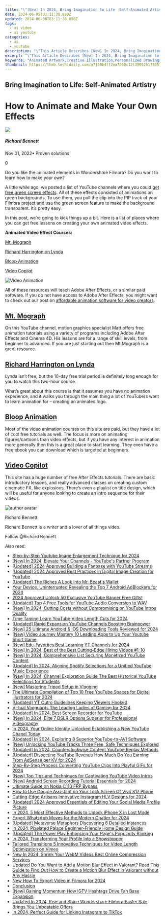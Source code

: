 ```yaml
---
title: "\"[New] In 2024, Bring Imagination to Life  Self-Animated Artistry\""
date: 2024-06-05T03:11:38.890Z
updated: 2024-06-06T03:11:38.890Z
tags:
  - ai video
  - ai youtube
categories:
  - ai
  - youtube
description: "\"This Article Describes [New] In 2024, Bring Imagination to Life: Self-Animated Artistry\""
excerpt: "\"This Article Describes [New] In 2024, Bring Imagination to Life: Self-Animated Artistry\""
keywords: "Animated Artwork,Creative Illustration,Personalized Drawings,Expressive Designs,Dynamic Art Forms,Imaginative Crafting,Unique Art Creation"
thumbnail: https://thmb.techidaily.com/a7150b4ff2ea7550c12f390526178357d28d5879ccd1eca0b9ed1b9c559e12d9.jpg
---
```


## Bring Imagination to Life: Self-Animated Artistry

# How to Animate and Make Your Own Effects

![](https://images.wondershare.com/filmora/article-images/richard-bennett.jpg)

##### Richard Bennett

 Nov 01, 2022• Proven solutions

[0](#commentsBoxSeoTemplate)

Do you like the animated elements in Wondershare Filmora? Do you want to learn how to make your own?

A little while ago, we posted a list of YouTube channels where you could [get free green screen effects](https://tools.techidaily.com/wondershare/filmora/download/). All of these effects consisted of animations on green backgrounds. To use them, you pull the clip into the PIP track of your Filmora project and use the green screen feature to make the background transparent. It’s pretty easy.

In this post, we’re going to kick things up a bit. Here is a list of places where you can get free lessons on creating your own animated video effects.

**Animated Video Effect Courses:**

[Mt. Mograph](#mtmograph)

[Richard Harrington on Lynda](#lynda)

[Bloop Animation](#bloop)

[Video Copilot](#videocopilot)

 ![Video Animation](https://images.wondershare.com/filmora/article-images/animated-video-effects.png)

 All of these resources will teach Adobe After Effects, or a similar paid software. If you do not have access to Adobe After Effects, you might want to check out our post on [affordable animation software for video creators](https://www.filmora.io/community-blog/free-or-cheap-animation-software-for-video-creators-122.html).

## **[Mt. Mograph](https://www.youtube.com/channel/UCSUSgx9qc%5FNydrOL59xbJIA)**

On this YouTube channel, motion graphics specialist Matt offers free animation tutorials using a variety of programs including Adobe After Effects and Cinema 4D. His lessons are for a range of skill levels, from beginner to advanced. If you are just starting out then Mt.Mograph is a great resource.

## **[Richard Harrington on Lynda](https://www.lynda.com/Rich-Harrington/120-1.html)**

Lynda isn’t free, but the 10-day free trial period is definitely long enough for you to watch this two-hour course.

What’s great about this course is that it assumes you have no animation experience, and it walks you through the main thing a lot of YouTubers want to learn animation for – creating an animated logo.

## **[Bloop Animation](https://www.bloopanimation.com/)**

 Most of the video animation courses on this site are paid, but they have a lot of cool free tutorials as well. The focus is more on animating figures/cartoons than video effects, but if you have any interest in animation more generally then this is a great place to start learning. They even have a free ebook you can download which is targeted at beginners.

## **[Video Copilot](http://www.videocopilot.net/)**

This site has a huge number of free After Effects tutorials. There are basic introductory lessons, and really advanced classes on creating custom cinematic FX, like explosions. There’s even a playlist on title design, which will be useful for anyone looking to create an intro sequence for their videos.

![author avatar](https://images.wondershare.com/filmora/article-images/richard-bennett.jpg)

Richard Bennett

Richard Bennett is a writer and a lover of all things video.

Follow @Richard Bennett

<span class="atpl-alsoreadstyle">Also read:</span>
<div><ul>
<li><a href="https://facebook-record-videos.techidaily.com/step-by-step-youtube-image-enlargement-technique-for-2024/"><u>Step-by-Step Youtube Image Enlargement Technique for 2024</u></a></li>
<li><a href="https://facebook-record-videos.techidaily.com/new-in-2024-elevate-your-channels-youtubes-partner-program/"><u>[New] In 2024, Elevate Your Channels - YouTube's Partner Program</u></a></li>
<li><a href="https://facebook-record-videos.techidaily.com/updated-2024-approved-building-a-fanbase-with-youtube-streams/"><u>[Updated] 2024 Approved  Building a Fanbase with YouTube Streams</u></a></li>
<li><a href="https://facebook-record-videos.techidaily.com/updated-2024-approved-best-practices-in-digital-image-creation-for-youtube/"><u>[Updated] 2024 Approved  Best Practices in Digital Image Creation for YouTube</u></a></li>
<li><a href="https://facebook-record-videos.techidaily.com/updated-the-riches-a-look-into-mr-beasts-wallet/"><u>[Updated] The Riches  A Look Into Mr. Beast's Wallet</u></a></li>
<li><a href="https://facebook-record-videos.techidaily.com/your-device-uninterrupted-revealing-the-top-7-android-adblockers-for-2024/"><u>Your Device, Uninterrupted  Revealing the Top 7 Android AdBlockers for 2024</u></a></li>
<li><a href="https://facebook-record-videos.techidaily.com/2024-approved-unlock-50-exclusive-youtube-banner-free-gifts/"><u>2024 Approved  Unlock 50 Exclusive YouTube Banner Free Gifts!</u></a></li>
<li><a href="https://facebook-record-videos.techidaily.com/updated-top-4-free-tools-for-youtube-audio-conversion-to-wav/"><u>[Updated] Top 4 Free Tools for YouTube Audio Conversion to WAV</u></a></li>
<li><a href="https://facebook-record-videos.techidaily.com/new-in-2024-cutting-costs-without-compromising-on-youtube-intros-quality/"><u>[New] In 2024, Cutting Costs without Compromising on YouTube Intros Quality</u></a></li>
<li><a href="https://facebook-record-videos.techidaily.com/time-taming-learn-youtube-video-length-cuts-for-2024/"><u>Time Taming  Learn YouTube Video Length Cuts for 2024</u></a></li>
<li><a href="https://facebook-record-videos.techidaily.com/updated-rapid-expansion-youtube-channels-boosting-brainpower/"><u>[Updated] Rapid Expansion  YouTube Channels Boosting Brainpower</u></a></li>
<li><a href="https://facebook-record-videos.techidaily.com/new-25-ultimate-android-and-ios-downloading-tools-reviewed-for-2024/"><u>[New] 25 Ultimate Android & iOS Downloading Tools Reviewed for 2024</u></a></li>
<li><a href="https://facebook-record-videos.techidaily.com/new-video-journey-mastery-10-leading-apps-to-up-your-youtube-short-game/"><u>[New] Video Journey Mastery  10 Leading Apps to Up Your Youtube Short Game</u></a></li>
<li><a href="https://facebook-record-videos.techidaily.com/new-edu-favorites-best-learning-yt-channels-for-2024/"><u>[New] Edu-Favorites  Best Learning YT Channels for 2024</u></a></li>
<li><a href="https://facebook-record-videos.techidaily.com/new-in-2024-best-of-the-best-cutting-edge-hiring-videos-1-10/"><u>[New] In 2024, Best of the Best  Cutting-Edge Hiring Videos #1-10</u></a></li>
<li><a href="https://facebook-record-videos.techidaily.com/new-in-2024-comprehensive-list-securing-monetized-youtube-content/"><u>[New] In 2024, Comprehensive List  Securing Monetized YouTube Content</u></a></li>
<li><a href="https://facebook-record-videos.techidaily.com/updated-in-2024-aligning-spotify-selections-for-a-unified-youtube-music-experience/"><u>[Updated] In 2024, Aligning Spotify Selections for a Unified YouTube Music Experience</u></a></li>
<li><a href="https://facebook-record-videos.techidaily.com/new-in-2024-channel-exploration-guide-the-best-historical-youtube-selections-for-students/"><u>[New] In 2024, Channel Exploration Guide  The Best Historical YouTube Selections for Students</u></a></li>
<li><a href="https://facebook-record-videos.techidaily.com/new-mastering-tripod-setup-in-vlogging/"><u>[New] Mastering Tripod Setup in Vlogging</u></a></li>
<li><a href="https://facebook-record-videos.techidaily.com/the-ultimate-compilation-of-top-10-free-youtube-spaces-for-digital-illustrators-for-2024/"><u>The Ultimate Compilation of Top 10 Free YouTube Spaces for Digital Illustrators for 2024</u></a></li>
<li><a href="https://facebook-record-videos.techidaily.com/updated-yt-outro-guidelines-keeping-viewers-hooked/"><u>[Updated] YT Outro Guidelines  Keeping Viewers Hooked</u></a></li>
<li><a href="https://facebook-record-videos.techidaily.com/virtual-vanguards-the-leading-ladies-of-gaming-for-2024/"><u>Virtual Vanguards  The Leading Ladies of Gaming for 2024</u></a></li>
<li><a href="https://facebook-record-videos.techidaily.com/updated-in-2024-best-screen-recorder-for-youtube/"><u>[Updated] In 2024, Best Screen Recorder for YouTube</u></a></li>
<li><a href="https://facebook-record-videos.techidaily.com/new-in-2024-elite-7-dslr-options-superior-for-professional-videography/"><u>[New] In 2024, Elite 7 DSLR Options Superior for Professional Videography</u></a></li>
<li><a href="https://facebook-record-videos.techidaily.com/in-2024-your-online-identity-unlocked-establishing-a-new-youtube-chanel-today/"><u>In 2024, Your Online Identity Unlocked  Establishing a New YouTube Chanel Today</u></a></li>
<li><a href="https://facebook-record-videos.techidaily.com/updated-in-2024-exploring-8-superior-youtube-to-avi-software/"><u>[Updated] In 2024, Exploring 8 Superior YouTube-to-AVI Software</u></a></li>
<li><a href="https://facebook-record-videos.techidaily.com/new-unlocking-youtube-tracks-three-free-safe-techniques-explored/"><u>[New] Unlocking YouTube Tracks  Three Free, Safe Techniques Explored</u></a></li>
<li><a href="https://facebook-record-videos.techidaily.com/updated-in-2024-counterclockwise-content-youtube-replay-methods/"><u>[Updated] In 2024, Counterclockwise Content  YouTube Replay Methods</u></a></li>
<li><a href="https://facebook-record-videos.techidaily.com/updated-dissecting-youtube-revenue-how-much-do-you-earning-from-adsense-per-kv-for-2024/"><u>[Updated] Dissecting YouTube Revenue  How Much Do You Earning From AdSense per KV for 2024</u></a></li>
<li><a href="https://facebook-record-videos.techidaily.com/step-by-step-process-converting-youtube-clips-into-playful-gifs-for-2024/"><u>Step-By-Step Process  Converting YouTube Clips Into Playful GIFs for 2024</u></a></li>
<li><a href="https://facebook-record-videos.techidaily.com/new-top-tips-and-techniques-for-captivating-youtube-video-intros/"><u>[New] Top Tips and Techniques for Captivating YouTube Video Intros</u></a></li>
<li><a href="https://remote-screen-capture.techidaily.com/new-android-screen-recording-tutorial-essentials-for-2024/"><u>[New] Android Screen Recording Tutorial Essentials for 2024</u></a></li>
<li><a href="https://android-frp.techidaily.com/ultimate-guide-on-nokia-c110-frp-bypass-by-drfone-android/"><u>Ultimate Guide on Nokia C110 FRP Bypass</u></a></li>
<li><a href="https://android-unlock.techidaily.com/how-to-use-google-assistant-on-your-lock-screen-of-vivo-s17-phone-by-drfone-android/"><u>How to Use Google Assistant on Your Lock Screen Of Vivo S17 Phone</u></a></li>
<li><a href="https://instagram-video-recordings.techidaily.com/cutting-edge-artisans-innovative-instagram-hlv-designs-for-2024/"><u>Cutting-Edge Artisans  Innovative Instagram HLV Designs for 2024</u></a></li>
<li><a href="https://facebook-video-content.techidaily.com/updated-2024-approved-essentials-of-editing-your-social-media-profile-picture/"><u>[Updated] 2024 Approved  Essentials of Editing Your Social Media Profile Picture</u></a></li>
<li><a href="https://ios-unlock.techidaily.com/in-2024-5-most-effective-methods-to-unlock-iphone-x-in-lost-mode-by-drfone-ios/"><u>In 2024, 5 Most Effective Methods to Unlock iPhone X in Lost Mode</u></a></li>
<li><a href="https://some-techniques.techidaily.com/expert-whatsapp-moves-for-the-modern-chatter-for-2024/"><u>Expert WhatsApp Moves for the Modern Chatter for 2024</u></a></li>
<li><a href="https://extra-skills.techidaily.com/updated-metaverse-metaphors-discovering-6-detailed-instances/"><u>[Updated] Metaverse Metaphors  Discovering 6 Detailed Instances</u></a></li>
<li><a href="https://remote-screen-capture.techidaily.com/in-2024-pixelated-palace-beginner-friendly-home-design-guide/"><u>In 2024, Pixelated Palace  Beginner-Friendly Home Design Guide</u></a></li>
<li><a href="https://facebook-clips.techidaily.com/updated-the-power-play-enhancing-your-pages-popularity-ranking/"><u>[Updated] The Power Play  Enhancing Your Page's Popularity Ranking</u></a></li>
<li><a href="https://facebook-video-recording.techidaily.com/in-2024-transforming-your-profile-into-a-showstopper/"><u>In 2024, Transforming Your Profile Into a Showstopper</u></a></li>
<li><a href="https://vimeo-videos.techidaily.com/tailored-transitions-5-innovative-techniques-for-video-length-optimization-on-vimeo/"><u>Tailored Transitions  5 Innovative Techniques for Video Length Optimization on Vimeo</u></a></li>
<li><a href="https://ai-video-tools.techidaily.com/new-in-2024-shrink-your-webm-videos-best-online-compression-services/"><u>New In 2024, Shrink Your WebM Videos Best Online Compression Services</u></a></li>
<li><a href="https://ai-video-editing.techidaily.com/updated-do-you-want-to-add-a-motion-blur-effect-in-valorant-read-this-guide-to-find-out-how-to-create-a-motion-blur-effect-in-valorant-without-any-hassle/"><u>Updated Do You Want to Add a Motion Blur Effect in Valorant? Read This Guide to Find Out How to Create a Motion Blur Effect in Valorant without Any Hassle</u></a></li>
<li><a href="https://ai-editing-video.techidaily.com/new-how-to-export-video-in-filmora-for-2024/"><u>New How To Export Video in Filmora for 2024</u></a></li>
<li><a href="https://desktop-recording.techidaily.com/conclusion/"><u>Conclusion</u></a></li>
<li><a href="https://instagram-video-recordings.techidaily.com/new-gaining-momentum-how-igtv-hashtags-drive-fan-base-expansion/"><u>[New] Gaining Momentum  How IGTV Hashtags Drive Fan Base Expansion</u></a></li>
<li><a href="https://smart-video-editing.techidaily.com/updated-in-2024-rise-and-shine-wondershare-filmora-easter-sale-brings-you-unbeatable-offers/"><u>Updated In 2024, Rise and Shine Wondershare Filmora Easter Sale Brings You Unbeatable Offers</u></a></li>
<li><a href="https://extra-support.techidaily.com/in-2024-perfect-guide-for-linking-instagram-to-tiktok/"><u>In 2024, Perfect Guide for Linking Instagram to TikTok</u></a></li>
</ul></div>

<ins class="adsbygoogle"
      style="display:block"
      data-ad-client="ca-pub-7571918770474297"
      data-ad-slot="8358498916"
      data-ad-format="auto"
      data-full-width-responsive="true"></ins>